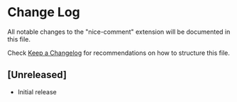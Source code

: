 # Change Log

All notable changes to the "nice-comment" extension will be documented in this file.

Check [Keep a Changelog](http://keepachangelog.com/) for recommendations on how to structure this file.

## [Unreleased]

- Initial release
